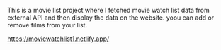 This is a movie list project where I fetched movie watch list data from          
external API and then display the data on the website. yoou can add or remove films from your list.                                     

https://moviewatchlist1.netlify.app/   

